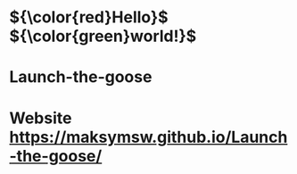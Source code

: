 # ${\color{red}Hello}$ ${\color{green}world!}$
# Launch-the-goose
# Website https://maksymsw.github.io/Launch-the-goose/
